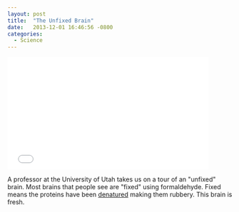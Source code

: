 ```yaml
---
layout: post
title:  "The Unfixed Brain"
date:   2013-12-01 16:46:56 -0800
categories:
  - Science
---
```


<iframe class="embedly-embed" src="//cdn.embedly.com/widgets/media.html?src=https%3A%2F%2Fwww.youtube.com%2Fembed%2FjHxyP-nUhUY%3Ffeature%3Doembed&url=https%3A%2F%2Fwww.youtube.com%2Fwatch%3Fv%3DjHxyP-nUhUY&image=https%3A%2F%2Fi.ytimg.com%2Fvi%2FjHxyP-nUhUY%2Fhqdefault.jpg&key=d815972c91e546edb5d2d02e509f8b1c&type=text%2Fhtml&schema=youtube" width="450" height="253" scrolling="no" frameborder="0" allowfullscreen></iframe>

A professor at the University of Utah takes us on a tour of an "unfixed" brain. Most brains that people see are "fixed" using formaldehyde. Fixed means the proteins have been  [denatured](http://en.wikipedia.org/wiki/Denaturation_(biochemistry))  making them rubbery. This brain is fresh. 
